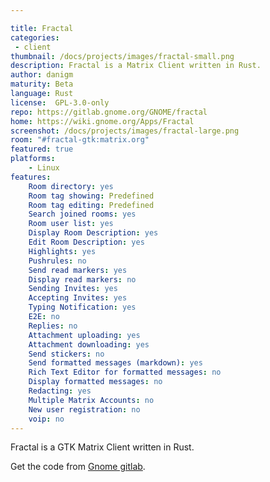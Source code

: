 ```yaml
---

title: Fractal
categories:
 - client
thumbnail: /docs/projects/images/fractal-small.png
description: Fractal is a Matrix Client written in Rust.
author: danigm
maturity: Beta
language: Rust
license:  GPL-3.0-only
repo: https://gitlab.gnome.org/GNOME/fractal
home: https://wiki.gnome.org/Apps/Fractal
screenshot: /docs/projects/images/fractal-large.png
room: "#fractal-gtk:matrix.org"
featured: true
platforms:
    - Linux
features:
    Room directory: yes
    Room tag showing: Predefined
    Room tag editing: Predefined
    Search joined rooms: yes
    Room user list: yes
    Display Room Description: yes
    Edit Room Description: yes
    Highlights: yes
    Pushrules: no
    Send read markers: yes
    Display read markers: no
    Sending Invites: yes
    Accepting Invites: yes
    Typing Notification: yes
    E2E: no
    Replies: no
    Attachment uploading: yes
    Attachment downloading: yes
    Send stickers: no
    Send formatted messages (markdown): yes
    Rich Text Editor for formatted messages: no
    Display formatted messages: no
    Redacting: yes
    Multiple Matrix Accounts: no
    New user registration: no
    voip: no
---
```


Fractal is a GTK Matrix Client written in Rust.

Get the code from [Gnome gitlab](https://gitlab.gnome.org/GNOME/fractal).


